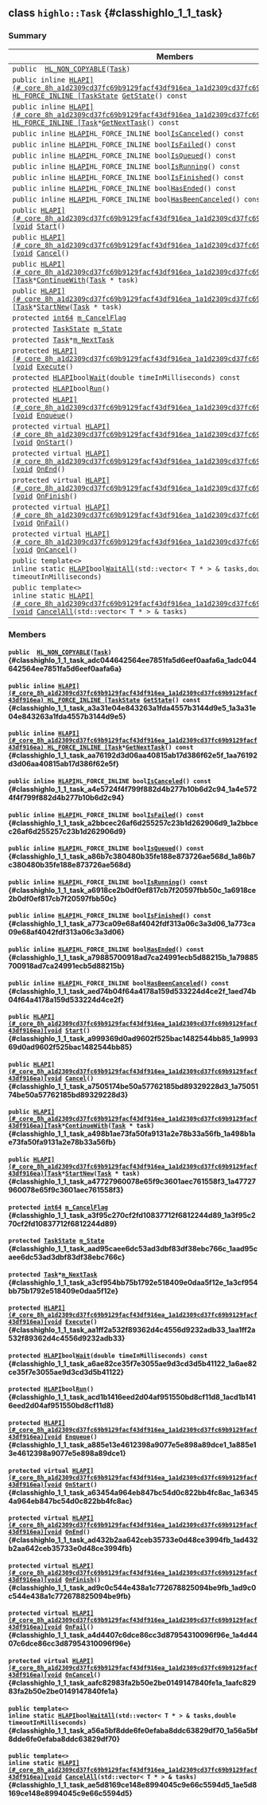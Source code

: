## class `highlo::Task` {#classhighlo_1_1_task}

### Summary

 Members                        | Descriptions                                
--------------------------------|---------------------------------------------
`public  `[`HL_NON_COPYABLE`](#classhighlo_1_1_task_adc044642564ee7851fa5d6eef0aafa6a_1adc044642564ee7851fa5d6eef0aafa6a)`(`[`Task`](#classhighlo_1_1_task)`)` | 
`public inline `[`HLAPI](#_core_8h_a1d2309cd37fc69b9129facf43df916ea_1a1d2309cd37fc69b9129facf43df916ea) HL_FORCE_INLINE [TaskState`](docs-api/api-highlo.md#namespacehighlo_aae07ecc26240aafb239ccd26ee119c94_1aae07ecc26240aafb239ccd26ee119c94)` `[`GetState`](#classhighlo_1_1_task_a3a31e04e843263a1fda4557b3144d9e5_1a3a31e04e843263a1fda4557b3144d9e5)`() const` | 
`public inline `[`HLAPI](#_core_8h_a1d2309cd37fc69b9129facf43df916ea_1a1d2309cd37fc69b9129facf43df916ea) HL_FORCE_INLINE [Task`](#classhighlo_1_1_task)` * `[`GetNextTask`](#classhighlo_1_1_task_aa76192d3d06aa40815ab17d386f62e5f_1aa76192d3d06aa40815ab17d386f62e5f)`() const` | 
`public inline `[`HLAPI`](#_core_8h_a1d2309cd37fc69b9129facf43df916ea_1a1d2309cd37fc69b9129facf43df916ea)` HL_FORCE_INLINE bool `[`IsCanceled`](#classhighlo_1_1_task_a4e5724f4f799f882d4b277b10b6d2c94_1a4e5724f4f799f882d4b277b10b6d2c94)`() const` | 
`public inline `[`HLAPI`](#_core_8h_a1d2309cd37fc69b9129facf43df916ea_1a1d2309cd37fc69b9129facf43df916ea)` HL_FORCE_INLINE bool `[`IsFailed`](#classhighlo_1_1_task_a2bbcec26af6d255257c23b1d262906d9_1a2bbcec26af6d255257c23b1d262906d9)`() const` | 
`public inline `[`HLAPI`](#_core_8h_a1d2309cd37fc69b9129facf43df916ea_1a1d2309cd37fc69b9129facf43df916ea)` HL_FORCE_INLINE bool `[`IsQueued`](#classhighlo_1_1_task_a86b7c380480b35fe188e873726ae568d_1a86b7c380480b35fe188e873726ae568d)`() const` | 
`public inline `[`HLAPI`](#_core_8h_a1d2309cd37fc69b9129facf43df916ea_1a1d2309cd37fc69b9129facf43df916ea)` HL_FORCE_INLINE bool `[`IsRunning`](#classhighlo_1_1_task_a6918ce2b0df0ef817cb7f20597fbb50c_1a6918ce2b0df0ef817cb7f20597fbb50c)`() const` | 
`public inline `[`HLAPI`](#_core_8h_a1d2309cd37fc69b9129facf43df916ea_1a1d2309cd37fc69b9129facf43df916ea)` HL_FORCE_INLINE bool `[`IsFinished`](#classhighlo_1_1_task_a773ca09e68af4042fdf313a06c3a3d06_1a773ca09e68af4042fdf313a06c3a3d06)`() const` | 
`public inline `[`HLAPI`](#_core_8h_a1d2309cd37fc69b9129facf43df916ea_1a1d2309cd37fc69b9129facf43df916ea)` HL_FORCE_INLINE bool `[`HasEnded`](#classhighlo_1_1_task_a79885700918ad7ca24991ecb5d88215b_1a79885700918ad7ca24991ecb5d88215b)`() const` | 
`public inline `[`HLAPI`](#_core_8h_a1d2309cd37fc69b9129facf43df916ea_1a1d2309cd37fc69b9129facf43df916ea)` HL_FORCE_INLINE bool `[`HasBeenCanceled`](#classhighlo_1_1_task_aed74b04f64a4178a159d533224d4ce2f_1aed74b04f64a4178a159d533224d4ce2f)`() const` | 
`public `[`HLAPI](#_core_8h_a1d2309cd37fc69b9129facf43df916ea_1a1d2309cd37fc69b9129facf43df916ea)[void`](#imgui__impl__opengl3__loader_8h_ac668e7cffd9e2e9cfee428b9b2f34fa7_1ac668e7cffd9e2e9cfee428b9b2f34fa7)` `[`Start`](#classhighlo_1_1_task_a999369d0ad9602f525bac1482544bb85_1a999369d0ad9602f525bac1482544bb85)`()` | 
`public `[`HLAPI](#_core_8h_a1d2309cd37fc69b9129facf43df916ea_1a1d2309cd37fc69b9129facf43df916ea)[void`](#imgui__impl__opengl3__loader_8h_ac668e7cffd9e2e9cfee428b9b2f34fa7_1ac668e7cffd9e2e9cfee428b9b2f34fa7)` `[`Cancel`](#classhighlo_1_1_task_a7505174be50a57762185bd89329228d3_1a7505174be50a57762185bd89329228d3)`()` | 
`public `[`HLAPI](#_core_8h_a1d2309cd37fc69b9129facf43df916ea_1a1d2309cd37fc69b9129facf43df916ea)[Task`](#classhighlo_1_1_task)` * `[`ContinueWith`](#classhighlo_1_1_task_a498b1ae73fa50fa9131a2e78b33a56fb_1a498b1ae73fa50fa9131a2e78b33a56fb)`(`[`Task`](#classhighlo_1_1_task)` * task)` | 
`public `[`HLAPI](#_core_8h_a1d2309cd37fc69b9129facf43df916ea_1a1d2309cd37fc69b9129facf43df916ea)[Task`](#classhighlo_1_1_task)` * `[`StartNew`](#classhighlo_1_1_task_a47727960078e65f9c3601aec761558f3_1a47727960078e65f9c3601aec761558f3)`(`[`Task`](#classhighlo_1_1_task)` * task)` | 
`protected `[`int64`](#_base_types_8h_a87dc1c46a17e3ee6037afdb6aef76632_1a87dc1c46a17e3ee6037afdb6aef76632)` `[`m_CancelFlag`](#classhighlo_1_1_task_a3f95c270cf2fd10837712f6812244d89_1a3f95c270cf2fd10837712f6812244d89) | 
`protected `[`TaskState`](docs-api/api-highlo.md#namespacehighlo_aae07ecc26240aafb239ccd26ee119c94_1aae07ecc26240aafb239ccd26ee119c94)` `[`m_State`](#classhighlo_1_1_task_aad95caee6dc53ad3dbf83df38ebc766c_1aad95caee6dc53ad3dbf83df38ebc766c) | 
`protected `[`Task`](#classhighlo_1_1_task)` * `[`m_NextTask`](#classhighlo_1_1_task_a3cf954bb75b1792e518409e0daa5f12e_1a3cf954bb75b1792e518409e0daa5f12e) | 
`protected `[`HLAPI](#_core_8h_a1d2309cd37fc69b9129facf43df916ea_1a1d2309cd37fc69b9129facf43df916ea)[void`](#imgui__impl__opengl3__loader_8h_ac668e7cffd9e2e9cfee428b9b2f34fa7_1ac668e7cffd9e2e9cfee428b9b2f34fa7)` `[`Execute`](#classhighlo_1_1_task_aa1ff2a532f89362d4c4556d9232adb33_1aa1ff2a532f89362d4c4556d9232adb33)`()` | 
`protected `[`HLAPI`](#_core_8h_a1d2309cd37fc69b9129facf43df916ea_1a1d2309cd37fc69b9129facf43df916ea)` bool `[`Wait`](#classhighlo_1_1_task_a6ae82ce35f7e3055ae9d3cd3d5b41122_1a6ae82ce35f7e3055ae9d3cd3d5b41122)`(double timeInMilliseconds) const` | 
`protected `[`HLAPI`](#_core_8h_a1d2309cd37fc69b9129facf43df916ea_1a1d2309cd37fc69b9129facf43df916ea)` bool `[`Run`](#classhighlo_1_1_task_acd1b1416eed2d04af951550bd8cf11d8_1acd1b1416eed2d04af951550bd8cf11d8)`()` | 
`protected `[`HLAPI](#_core_8h_a1d2309cd37fc69b9129facf43df916ea_1a1d2309cd37fc69b9129facf43df916ea)[void`](#imgui__impl__opengl3__loader_8h_ac668e7cffd9e2e9cfee428b9b2f34fa7_1ac668e7cffd9e2e9cfee428b9b2f34fa7)` `[`Enqueue`](#classhighlo_1_1_task_a885e13e4612398a9077e5e898a89dce1_1a885e13e4612398a9077e5e898a89dce1)`()` | 
`protected virtual `[`HLAPI](#_core_8h_a1d2309cd37fc69b9129facf43df916ea_1a1d2309cd37fc69b9129facf43df916ea)[void`](#imgui__impl__opengl3__loader_8h_ac668e7cffd9e2e9cfee428b9b2f34fa7_1ac668e7cffd9e2e9cfee428b9b2f34fa7)` `[`OnStart`](#classhighlo_1_1_task_a63454a964eb847bc54d0c822bb4fc8ac_1a63454a964eb847bc54d0c822bb4fc8ac)`()` | 
`protected virtual `[`HLAPI](#_core_8h_a1d2309cd37fc69b9129facf43df916ea_1a1d2309cd37fc69b9129facf43df916ea)[void`](#imgui__impl__opengl3__loader_8h_ac668e7cffd9e2e9cfee428b9b2f34fa7_1ac668e7cffd9e2e9cfee428b9b2f34fa7)` `[`OnEnd`](#classhighlo_1_1_task_ad432b2aa642ceb35733e0d48ce3994fb_1ad432b2aa642ceb35733e0d48ce3994fb)`()` | 
`protected virtual `[`HLAPI](#_core_8h_a1d2309cd37fc69b9129facf43df916ea_1a1d2309cd37fc69b9129facf43df916ea)[void`](#imgui__impl__opengl3__loader_8h_ac668e7cffd9e2e9cfee428b9b2f34fa7_1ac668e7cffd9e2e9cfee428b9b2f34fa7)` `[`OnFinish`](#classhighlo_1_1_task_ad9c0c544e438a1c772678825094be9fb_1ad9c0c544e438a1c772678825094be9fb)`()` | 
`protected virtual `[`HLAPI](#_core_8h_a1d2309cd37fc69b9129facf43df916ea_1a1d2309cd37fc69b9129facf43df916ea)[void`](#imgui__impl__opengl3__loader_8h_ac668e7cffd9e2e9cfee428b9b2f34fa7_1ac668e7cffd9e2e9cfee428b9b2f34fa7)` `[`OnFail`](#classhighlo_1_1_task_a4d4407c6dce86cc3d87954310096f96e_1a4d4407c6dce86cc3d87954310096f96e)`()` | 
`protected virtual `[`HLAPI](#_core_8h_a1d2309cd37fc69b9129facf43df916ea_1a1d2309cd37fc69b9129facf43df916ea)[void`](#imgui__impl__opengl3__loader_8h_ac668e7cffd9e2e9cfee428b9b2f34fa7_1ac668e7cffd9e2e9cfee428b9b2f34fa7)` `[`OnCancel`](#classhighlo_1_1_task_aafc82983fa2b50e2be0149147840fe1a_1aafc82983fa2b50e2be0149147840fe1a)`()` | 
`public template<>`  <br/>`inline static `[`HLAPI`](#_core_8h_a1d2309cd37fc69b9129facf43df916ea_1a1d2309cd37fc69b9129facf43df916ea)` bool `[`WaitAll`](#classhighlo_1_1_task_a56a5bf8dde6fe0efaba8ddc63829df70_1a56a5bf8dde6fe0efaba8ddc63829df70)`(std::vector< T * > & tasks,double timeoutInMilliseconds)` | 
`public template<>`  <br/>`inline static `[`HLAPI](#_core_8h_a1d2309cd37fc69b9129facf43df916ea_1a1d2309cd37fc69b9129facf43df916ea)[void`](#imgui__impl__opengl3__loader_8h_ac668e7cffd9e2e9cfee428b9b2f34fa7_1ac668e7cffd9e2e9cfee428b9b2f34fa7)` `[`CancelAll`](#classhighlo_1_1_task_ae5d8169ce148e8994045c9e66c5594d5_1ae5d8169ce148e8994045c9e66c5594d5)`(std::vector< T * > & tasks)` | 

### Members

#### `public  `[`HL_NON_COPYABLE`](#classhighlo_1_1_task_adc044642564ee7851fa5d6eef0aafa6a_1adc044642564ee7851fa5d6eef0aafa6a)`(`[`Task`](#classhighlo_1_1_task)`)` {#classhighlo_1_1_task_adc044642564ee7851fa5d6eef0aafa6a_1adc044642564ee7851fa5d6eef0aafa6a}

#### `public inline `[`HLAPI](#_core_8h_a1d2309cd37fc69b9129facf43df916ea_1a1d2309cd37fc69b9129facf43df916ea) HL_FORCE_INLINE [TaskState`](docs-api/api-highlo.md#namespacehighlo_aae07ecc26240aafb239ccd26ee119c94_1aae07ecc26240aafb239ccd26ee119c94)` `[`GetState`](#classhighlo_1_1_task_a3a31e04e843263a1fda4557b3144d9e5_1a3a31e04e843263a1fda4557b3144d9e5)`() const` {#classhighlo_1_1_task_a3a31e04e843263a1fda4557b3144d9e5_1a3a31e04e843263a1fda4557b3144d9e5}

#### `public inline `[`HLAPI](#_core_8h_a1d2309cd37fc69b9129facf43df916ea_1a1d2309cd37fc69b9129facf43df916ea) HL_FORCE_INLINE [Task`](#classhighlo_1_1_task)` * `[`GetNextTask`](#classhighlo_1_1_task_aa76192d3d06aa40815ab17d386f62e5f_1aa76192d3d06aa40815ab17d386f62e5f)`() const` {#classhighlo_1_1_task_aa76192d3d06aa40815ab17d386f62e5f_1aa76192d3d06aa40815ab17d386f62e5f}

#### `public inline `[`HLAPI`](#_core_8h_a1d2309cd37fc69b9129facf43df916ea_1a1d2309cd37fc69b9129facf43df916ea)` HL_FORCE_INLINE bool `[`IsCanceled`](#classhighlo_1_1_task_a4e5724f4f799f882d4b277b10b6d2c94_1a4e5724f4f799f882d4b277b10b6d2c94)`() const` {#classhighlo_1_1_task_a4e5724f4f799f882d4b277b10b6d2c94_1a4e5724f4f799f882d4b277b10b6d2c94}

#### `public inline `[`HLAPI`](#_core_8h_a1d2309cd37fc69b9129facf43df916ea_1a1d2309cd37fc69b9129facf43df916ea)` HL_FORCE_INLINE bool `[`IsFailed`](#classhighlo_1_1_task_a2bbcec26af6d255257c23b1d262906d9_1a2bbcec26af6d255257c23b1d262906d9)`() const` {#classhighlo_1_1_task_a2bbcec26af6d255257c23b1d262906d9_1a2bbcec26af6d255257c23b1d262906d9}

#### `public inline `[`HLAPI`](#_core_8h_a1d2309cd37fc69b9129facf43df916ea_1a1d2309cd37fc69b9129facf43df916ea)` HL_FORCE_INLINE bool `[`IsQueued`](#classhighlo_1_1_task_a86b7c380480b35fe188e873726ae568d_1a86b7c380480b35fe188e873726ae568d)`() const` {#classhighlo_1_1_task_a86b7c380480b35fe188e873726ae568d_1a86b7c380480b35fe188e873726ae568d}

#### `public inline `[`HLAPI`](#_core_8h_a1d2309cd37fc69b9129facf43df916ea_1a1d2309cd37fc69b9129facf43df916ea)` HL_FORCE_INLINE bool `[`IsRunning`](#classhighlo_1_1_task_a6918ce2b0df0ef817cb7f20597fbb50c_1a6918ce2b0df0ef817cb7f20597fbb50c)`() const` {#classhighlo_1_1_task_a6918ce2b0df0ef817cb7f20597fbb50c_1a6918ce2b0df0ef817cb7f20597fbb50c}

#### `public inline `[`HLAPI`](#_core_8h_a1d2309cd37fc69b9129facf43df916ea_1a1d2309cd37fc69b9129facf43df916ea)` HL_FORCE_INLINE bool `[`IsFinished`](#classhighlo_1_1_task_a773ca09e68af4042fdf313a06c3a3d06_1a773ca09e68af4042fdf313a06c3a3d06)`() const` {#classhighlo_1_1_task_a773ca09e68af4042fdf313a06c3a3d06_1a773ca09e68af4042fdf313a06c3a3d06}

#### `public inline `[`HLAPI`](#_core_8h_a1d2309cd37fc69b9129facf43df916ea_1a1d2309cd37fc69b9129facf43df916ea)` HL_FORCE_INLINE bool `[`HasEnded`](#classhighlo_1_1_task_a79885700918ad7ca24991ecb5d88215b_1a79885700918ad7ca24991ecb5d88215b)`() const` {#classhighlo_1_1_task_a79885700918ad7ca24991ecb5d88215b_1a79885700918ad7ca24991ecb5d88215b}

#### `public inline `[`HLAPI`](#_core_8h_a1d2309cd37fc69b9129facf43df916ea_1a1d2309cd37fc69b9129facf43df916ea)` HL_FORCE_INLINE bool `[`HasBeenCanceled`](#classhighlo_1_1_task_aed74b04f64a4178a159d533224d4ce2f_1aed74b04f64a4178a159d533224d4ce2f)`() const` {#classhighlo_1_1_task_aed74b04f64a4178a159d533224d4ce2f_1aed74b04f64a4178a159d533224d4ce2f}

#### `public `[`HLAPI](#_core_8h_a1d2309cd37fc69b9129facf43df916ea_1a1d2309cd37fc69b9129facf43df916ea)[void`](#imgui__impl__opengl3__loader_8h_ac668e7cffd9e2e9cfee428b9b2f34fa7_1ac668e7cffd9e2e9cfee428b9b2f34fa7)` `[`Start`](#classhighlo_1_1_task_a999369d0ad9602f525bac1482544bb85_1a999369d0ad9602f525bac1482544bb85)`()` {#classhighlo_1_1_task_a999369d0ad9602f525bac1482544bb85_1a999369d0ad9602f525bac1482544bb85}

#### `public `[`HLAPI](#_core_8h_a1d2309cd37fc69b9129facf43df916ea_1a1d2309cd37fc69b9129facf43df916ea)[void`](#imgui__impl__opengl3__loader_8h_ac668e7cffd9e2e9cfee428b9b2f34fa7_1ac668e7cffd9e2e9cfee428b9b2f34fa7)` `[`Cancel`](#classhighlo_1_1_task_a7505174be50a57762185bd89329228d3_1a7505174be50a57762185bd89329228d3)`()` {#classhighlo_1_1_task_a7505174be50a57762185bd89329228d3_1a7505174be50a57762185bd89329228d3}

#### `public `[`HLAPI](#_core_8h_a1d2309cd37fc69b9129facf43df916ea_1a1d2309cd37fc69b9129facf43df916ea)[Task`](#classhighlo_1_1_task)` * `[`ContinueWith`](#classhighlo_1_1_task_a498b1ae73fa50fa9131a2e78b33a56fb_1a498b1ae73fa50fa9131a2e78b33a56fb)`(`[`Task`](#classhighlo_1_1_task)` * task)` {#classhighlo_1_1_task_a498b1ae73fa50fa9131a2e78b33a56fb_1a498b1ae73fa50fa9131a2e78b33a56fb}

#### `public `[`HLAPI](#_core_8h_a1d2309cd37fc69b9129facf43df916ea_1a1d2309cd37fc69b9129facf43df916ea)[Task`](#classhighlo_1_1_task)` * `[`StartNew`](#classhighlo_1_1_task_a47727960078e65f9c3601aec761558f3_1a47727960078e65f9c3601aec761558f3)`(`[`Task`](#classhighlo_1_1_task)` * task)` {#classhighlo_1_1_task_a47727960078e65f9c3601aec761558f3_1a47727960078e65f9c3601aec761558f3}

#### `protected `[`int64`](#_base_types_8h_a87dc1c46a17e3ee6037afdb6aef76632_1a87dc1c46a17e3ee6037afdb6aef76632)` `[`m_CancelFlag`](#classhighlo_1_1_task_a3f95c270cf2fd10837712f6812244d89_1a3f95c270cf2fd10837712f6812244d89) {#classhighlo_1_1_task_a3f95c270cf2fd10837712f6812244d89_1a3f95c270cf2fd10837712f6812244d89}

#### `protected `[`TaskState`](docs-api/api-highlo.md#namespacehighlo_aae07ecc26240aafb239ccd26ee119c94_1aae07ecc26240aafb239ccd26ee119c94)` `[`m_State`](#classhighlo_1_1_task_aad95caee6dc53ad3dbf83df38ebc766c_1aad95caee6dc53ad3dbf83df38ebc766c) {#classhighlo_1_1_task_aad95caee6dc53ad3dbf83df38ebc766c_1aad95caee6dc53ad3dbf83df38ebc766c}

#### `protected `[`Task`](#classhighlo_1_1_task)` * `[`m_NextTask`](#classhighlo_1_1_task_a3cf954bb75b1792e518409e0daa5f12e_1a3cf954bb75b1792e518409e0daa5f12e) {#classhighlo_1_1_task_a3cf954bb75b1792e518409e0daa5f12e_1a3cf954bb75b1792e518409e0daa5f12e}

#### `protected `[`HLAPI](#_core_8h_a1d2309cd37fc69b9129facf43df916ea_1a1d2309cd37fc69b9129facf43df916ea)[void`](#imgui__impl__opengl3__loader_8h_ac668e7cffd9e2e9cfee428b9b2f34fa7_1ac668e7cffd9e2e9cfee428b9b2f34fa7)` `[`Execute`](#classhighlo_1_1_task_aa1ff2a532f89362d4c4556d9232adb33_1aa1ff2a532f89362d4c4556d9232adb33)`()` {#classhighlo_1_1_task_aa1ff2a532f89362d4c4556d9232adb33_1aa1ff2a532f89362d4c4556d9232adb33}

#### `protected `[`HLAPI`](#_core_8h_a1d2309cd37fc69b9129facf43df916ea_1a1d2309cd37fc69b9129facf43df916ea)` bool `[`Wait`](#classhighlo_1_1_task_a6ae82ce35f7e3055ae9d3cd3d5b41122_1a6ae82ce35f7e3055ae9d3cd3d5b41122)`(double timeInMilliseconds) const` {#classhighlo_1_1_task_a6ae82ce35f7e3055ae9d3cd3d5b41122_1a6ae82ce35f7e3055ae9d3cd3d5b41122}

#### `protected `[`HLAPI`](#_core_8h_a1d2309cd37fc69b9129facf43df916ea_1a1d2309cd37fc69b9129facf43df916ea)` bool `[`Run`](#classhighlo_1_1_task_acd1b1416eed2d04af951550bd8cf11d8_1acd1b1416eed2d04af951550bd8cf11d8)`()` {#classhighlo_1_1_task_acd1b1416eed2d04af951550bd8cf11d8_1acd1b1416eed2d04af951550bd8cf11d8}

#### `protected `[`HLAPI](#_core_8h_a1d2309cd37fc69b9129facf43df916ea_1a1d2309cd37fc69b9129facf43df916ea)[void`](#imgui__impl__opengl3__loader_8h_ac668e7cffd9e2e9cfee428b9b2f34fa7_1ac668e7cffd9e2e9cfee428b9b2f34fa7)` `[`Enqueue`](#classhighlo_1_1_task_a885e13e4612398a9077e5e898a89dce1_1a885e13e4612398a9077e5e898a89dce1)`()` {#classhighlo_1_1_task_a885e13e4612398a9077e5e898a89dce1_1a885e13e4612398a9077e5e898a89dce1}

#### `protected virtual `[`HLAPI](#_core_8h_a1d2309cd37fc69b9129facf43df916ea_1a1d2309cd37fc69b9129facf43df916ea)[void`](#imgui__impl__opengl3__loader_8h_ac668e7cffd9e2e9cfee428b9b2f34fa7_1ac668e7cffd9e2e9cfee428b9b2f34fa7)` `[`OnStart`](#classhighlo_1_1_task_a63454a964eb847bc54d0c822bb4fc8ac_1a63454a964eb847bc54d0c822bb4fc8ac)`()` {#classhighlo_1_1_task_a63454a964eb847bc54d0c822bb4fc8ac_1a63454a964eb847bc54d0c822bb4fc8ac}

#### `protected virtual `[`HLAPI](#_core_8h_a1d2309cd37fc69b9129facf43df916ea_1a1d2309cd37fc69b9129facf43df916ea)[void`](#imgui__impl__opengl3__loader_8h_ac668e7cffd9e2e9cfee428b9b2f34fa7_1ac668e7cffd9e2e9cfee428b9b2f34fa7)` `[`OnEnd`](#classhighlo_1_1_task_ad432b2aa642ceb35733e0d48ce3994fb_1ad432b2aa642ceb35733e0d48ce3994fb)`()` {#classhighlo_1_1_task_ad432b2aa642ceb35733e0d48ce3994fb_1ad432b2aa642ceb35733e0d48ce3994fb}

#### `protected virtual `[`HLAPI](#_core_8h_a1d2309cd37fc69b9129facf43df916ea_1a1d2309cd37fc69b9129facf43df916ea)[void`](#imgui__impl__opengl3__loader_8h_ac668e7cffd9e2e9cfee428b9b2f34fa7_1ac668e7cffd9e2e9cfee428b9b2f34fa7)` `[`OnFinish`](#classhighlo_1_1_task_ad9c0c544e438a1c772678825094be9fb_1ad9c0c544e438a1c772678825094be9fb)`()` {#classhighlo_1_1_task_ad9c0c544e438a1c772678825094be9fb_1ad9c0c544e438a1c772678825094be9fb}

#### `protected virtual `[`HLAPI](#_core_8h_a1d2309cd37fc69b9129facf43df916ea_1a1d2309cd37fc69b9129facf43df916ea)[void`](#imgui__impl__opengl3__loader_8h_ac668e7cffd9e2e9cfee428b9b2f34fa7_1ac668e7cffd9e2e9cfee428b9b2f34fa7)` `[`OnFail`](#classhighlo_1_1_task_a4d4407c6dce86cc3d87954310096f96e_1a4d4407c6dce86cc3d87954310096f96e)`()` {#classhighlo_1_1_task_a4d4407c6dce86cc3d87954310096f96e_1a4d4407c6dce86cc3d87954310096f96e}

#### `protected virtual `[`HLAPI](#_core_8h_a1d2309cd37fc69b9129facf43df916ea_1a1d2309cd37fc69b9129facf43df916ea)[void`](#imgui__impl__opengl3__loader_8h_ac668e7cffd9e2e9cfee428b9b2f34fa7_1ac668e7cffd9e2e9cfee428b9b2f34fa7)` `[`OnCancel`](#classhighlo_1_1_task_aafc82983fa2b50e2be0149147840fe1a_1aafc82983fa2b50e2be0149147840fe1a)`()` {#classhighlo_1_1_task_aafc82983fa2b50e2be0149147840fe1a_1aafc82983fa2b50e2be0149147840fe1a}

#### `public template<>`  <br/>`inline static `[`HLAPI`](#_core_8h_a1d2309cd37fc69b9129facf43df916ea_1a1d2309cd37fc69b9129facf43df916ea)` bool `[`WaitAll`](#classhighlo_1_1_task_a56a5bf8dde6fe0efaba8ddc63829df70_1a56a5bf8dde6fe0efaba8ddc63829df70)`(std::vector< T * > & tasks,double timeoutInMilliseconds)` {#classhighlo_1_1_task_a56a5bf8dde6fe0efaba8ddc63829df70_1a56a5bf8dde6fe0efaba8ddc63829df70}

#### `public template<>`  <br/>`inline static `[`HLAPI](#_core_8h_a1d2309cd37fc69b9129facf43df916ea_1a1d2309cd37fc69b9129facf43df916ea)[void`](#imgui__impl__opengl3__loader_8h_ac668e7cffd9e2e9cfee428b9b2f34fa7_1ac668e7cffd9e2e9cfee428b9b2f34fa7)` `[`CancelAll`](#classhighlo_1_1_task_ae5d8169ce148e8994045c9e66c5594d5_1ae5d8169ce148e8994045c9e66c5594d5)`(std::vector< T * > & tasks)` {#classhighlo_1_1_task_ae5d8169ce148e8994045c9e66c5594d5_1ae5d8169ce148e8994045c9e66c5594d5}


